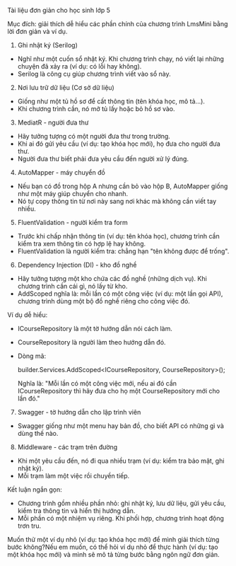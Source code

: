 ﻿Tài liệu đơn giản cho học sinh lớp 5

Mục đích: giải thích dễ hiểu các phần chính của chương trình LmsMini bằng lời đơn giản và ví dụ.

1) Ghi nhật ký (Serilog)
- Nghĩ như một cuốn sổ nhật ký. Khi chương trình chạy, nó viết lại những chuyện đã xảy ra (ví dụ: có lỗi hay không).
- Serilog là công cụ giúp chương trình viết vào sổ này.

2) Nơi lưu trữ dữ liệu (Cơ sở dữ liệu)
- Giống như một tủ hồ sơ để cất thông tin (tên khóa học, mô tả...).
- Khi chương trình cần, nó mở tủ lấy hoặc bỏ hồ sơ vào.

3) MediatR - người đưa thư
- Hãy tưởng tượng có một người đưa thư trong trường.
- Khi ai đó gửi yêu cầu (ví dụ: tạo khóa học mới), họ đưa cho người đưa thư.
- Người đưa thư biết phải đưa yêu cầu đến người xử lý đúng.

4) AutoMapper - máy chuyển đồ
- Nếu bạn có đồ trong hộp A nhưng cần bỏ vào hộp B, AutoMapper giống như một máy giúp chuyển cho nhanh.
- Nó tự copy thông tin từ nơi này sang nơi khác mà không cần viết tay nhiều.

5) FluentValidation - người kiểm tra form
- Trước khi chấp nhận thông tin (ví dụ: tên khóa học), chương trình cần kiểm tra xem thông tin có hợp lệ hay không.
- FluentValidation là người kiểm tra: chẳng hạn "tên không được để trống".

6) Dependency Injection (DI) - kho đồ nghề
- Hãy tưởng tượng một kho chứa các đồ nghề (những dịch vụ). Khi chương trình cần cái gì, nó lấy từ kho.
- AddScoped nghĩa là: mỗi lần có một công việc (ví dụ: một lần gọi API), chương trình dùng một bộ đồ nghề riêng cho công việc đó.

Ví dụ dễ hiểu:
- ICourseRepository là một tờ hướng dẫn nói cách làm.
- CourseRepository là người làm theo hướng dẫn đó.
- Dòng mã:

  builder.Services.AddScoped<ICourseRepository, CourseRepository>();

  Nghĩa là: "Mỗi lần có một công việc mới, nếu ai đó cần ICourseRepository thì hãy đưa cho họ một CourseRepository mới cho lần đó." 

7) Swagger - tờ hướng dẫn cho lập trình viên
- Swagger giống như một menu hay bản đồ, cho biết API có những gì và dùng thế nào.

8) Middleware - các trạm trên đường
- Khi một yêu cầu đến, nó đi qua nhiều trạm (ví dụ: kiểm tra bảo mật, ghi nhật ký).
- Mỗi trạm làm một việc rồi chuyền tiếp.

Kết luận ngắn gọn:
- Chương trình gồm nhiều phần nhỏ: ghi nhật ký, lưu dữ liệu, gửi yêu cầu, kiểm tra thông tin và hiển thị hướng dẫn.
- Mỗi phần có một nhiệm vụ riêng. Khi phối hợp, chương trình hoạt động trơn tru.

Muốn thử một ví dụ nhỏ (ví dụ: tạo khóa học mới) để mình giải thích từng bước không?Nếu em muốn, có thể hỏi ví dụ nhỏ để thực hành (ví dụ: tạo một khóa học mới) và mình sẽ mô tả từng bước bằng ngôn ngữ đơn giản.